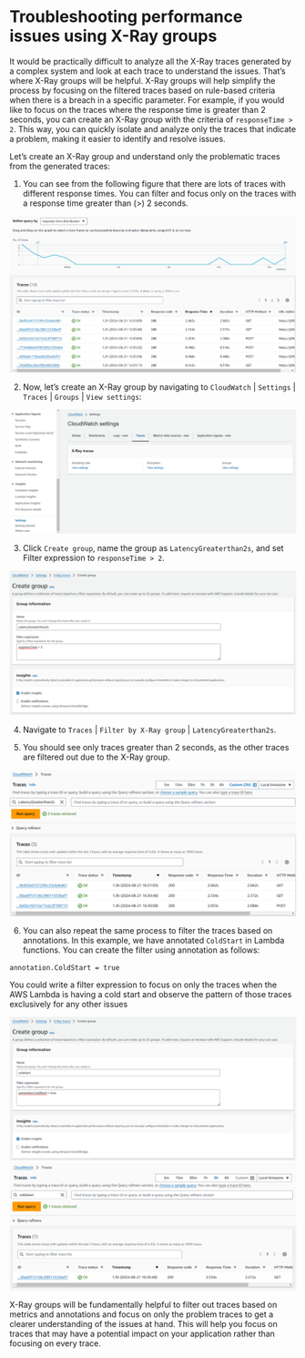 # Troubleshooting performance issues using X-Ray groups

It would be practically difficult to analyze all the X-Ray traces generated by a complex system and look at each trace to understand the issues. That’s where X-Ray groups will be helpful. X-Ray groups will help simplify the process by focusing on the filtered traces based on rule-based criteria when there is a breach in a specific parameter. For example, if you would like to focus on the traces where the response time is greater than 2 seconds, you can create an X-Ray group with the criteria of `responseTime > 2`. This way, you can quickly isolate and analyze only the traces that indicate a problem, making it easier to identify and resolve issues.

Let’s create an X-Ray group and understand only the problematic traces from the generated traces:

1. You can see from the following figure that there are lots of traces with different response times. You can filter and focus only on the traces with a response time greater than (>) 2 seconds.

![xray-traces](/images/xray-traces.png)

2. Now, let’s create an X-Ray group by navigating to `CloudWatch` | `Settings` | `Traces` | `Groups` | `View settings`:

![xray-groups](/images/xray-groups.png)

3. Click `Create group`, name the group as `LatencyGreaterthan2s`, and set Filter expression to `responseTime > 2`.

![xray-group-creation](/images/xray-group-creation.png)

4. Navigate to `Traces` | `Filter by X-Ray group` | `LatencyGreaterthan2s`.

5. You should see only traces greater than 2 seconds, as the other traces are filtered out due to the X-Ray group.

![xray-filtered](/images/xray-filtered.png)

6. You can also repeat the same process to filter the traces based on annotations. In this example, we have annotated `ColdStart` in Lambda functions. You can create the filter using annotation as follows:

```
annotation.ColdStart = true
```

You could write a filter expression to focus on only the traces when the AWS Lambda is having a cold start and observe the pattern of those traces exclusively for any other issues

![filter-coldstart](/images/filter-coldstart.png)
![coldstart-filtered](/images/coldstart-filtered.png)

X-Ray groups will be fundamentally helpful to filter out traces based on metrics and annotations and focus on only the problem traces to get a clearer understanding of the issues at hand. This will help you focus on traces that may have a potential impact on your application rather than focusing on every trace.